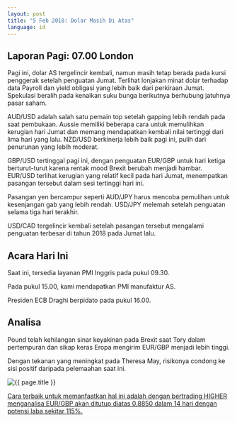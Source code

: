 ```yaml
---
layout: post
title: "5 Feb 2018: Dolar Masih Di Atas"
language: id
---
```

## Laporan Pagi: 07.00 London

Pagi ini, dolar AS tergelincir kembali, namun masih tetap berada pada kursi penggerak setelah penguatan Jumat. Terlihat lonjakan minat dolar terhadap data Payroll dan yield obligasi yang lebih baik dari perkiraan Jumat. Spekulasi beralih pada kenaikan suku bunga berikutnya berhubung jatuhnya pasar saham.

AUD/USD adalah salah satu pemain top setelah gapping lebih rendah pada saat pembukaan. Aussie memiliki beberapa cara untuk memulihkan kerugian hari Jumat dan memang mendapatkan kembali nilai tertinggi dari lima hari yang lalu. NZD/USD berkinerja lebih baik pagi ini, pulih dari penurunan yang lebih moderat.

GBP/USD tertinggal pagi ini, dengan penguatan EUR/GBP untuk hari ketiga berturut-turut karena rentak mood Brexit berubah menjadi hambar. EUR/USD terlihat kerugian yang relatif kecil pada hari Jumat, menempatkan pasangan tersebut dalam sesi tertinggi hari ini.

Pasangan yen bercampur seperti AUD/JPY harus mencoba pemulihan untuk kesenjangan gab yang lebih rendah. USD/JPY melemah setelah penguatan selama tiga hari terakhir.

USD/CAD tergelincir kembali setelah pasangan tersebut mengalami penguatan terbesar di tahun 2018 pada Jumat lalu.

## Acara Hari Ini

Saat ini, tersedia layanan PMI Inggris pada pukul 09.30.

Pada pukul 15.00, kami mendapatkan PMI manufaktur AS.

Presiden ECB Draghi berpidato pada pukul 16.00.

## Analisa

Pound telah kehilangan sinar keyakinan pada Brexit saat Tory dalam pertempuran dan sikap keras Eropa mengirim EUR/GBP menjadi lebih tinggi.

Dengan tekanan yang meningkat pada Theresa May, risikonya condong ke sisi positif daripada pelemaahan saat ini.

<img src="{{ site.url }}/images/feb-18/id-05-feb-18.png" alt="{{ page.title }}" title="{{ page.title }}">

<a href="%LINK%%?https://www.binary.com/d/trade.cgi?market=forex&underlying=frxEURGBP&formname=higherlower&duration_amount=14&duration_units=d&amount=10&amount_type=payout&expiry_type=duration&barrier=0.8850" target="_blank">Cara terbaik untuk memanfaatkan hal ini adalah dengan bertrading HIGHER menganalisa EUR/GBP akan ditutup diatas 0.8850 dalam 14 hari dengan potensi laba sekitar 115%.</a>
